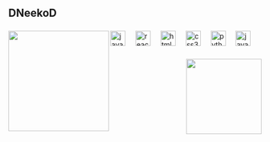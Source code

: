 <h2 align="left">DNeekoD</h2>

###

<img align="left" height="200" src="https://i.pinimg.com/originals/fd/65/01/fd6501a1ed1fc18cb4685c8f69bb4df3.jpg"  />

###

<div align="left">
  <img src="https://cdn.jsdelivr.net/gh/devicons/devicon/icons/javascript/javascript-original.svg" height="30" alt="javascript logo"  />
  <img width="12" />
  <img src="https://cdn.jsdelivr.net/gh/devicons/devicon/icons/react/react-original.svg" height="30" alt="react logo"  />
  <img width="12" />
  <img src="https://cdn.jsdelivr.net/gh/devicons/devicon/icons/html5/html5-original.svg" height="30" alt="html5 logo"  />
  <img width="12" />
  <img src="https://cdn.jsdelivr.net/gh/devicons/devicon/icons/css3/css3-original.svg" height="30" alt="css3 logo"  />
  <img width="12" />
  <img src="https://cdn.jsdelivr.net/gh/devicons/devicon/icons/python/python-original.svg" height="30" alt="python logo"  />
  <img width="12" />
  <img src="https://cdn.jsdelivr.net/gh/devicons/devicon/icons/java/java-original.svg" height="30" alt="java logo"  />
</div>

###

<img align="right" height="150" src="https://media.tenor.com/JyyXt2zMOpsAAAAM/2b.gif"  />

###

<div style="position: relative; background-image: url('https://play-lh.googleusercontent.com/proxy/tDXdcFOMY3TYUKu29MDvZrNHBNWEAA7vRSq6qW5u993GaL1NAwqP3faztK-8nJANO2ttElTOS-MgrUc9gPzbNEp-kG34CZvMfbMN-SFqMFcZGYlgQA_40NQ=s1920-w1920-h1080'); background-size: cover; background-position: center; padding: 20px; height: 300px;">
